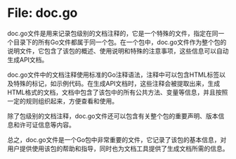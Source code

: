 # File: doc.go

doc.go文件是用来记录包级别的文档注释的，它是一个特殊的文件，指定在同一个目录下的所有Go文件都属于同一个包。在一个包中，doc.go文件作为整个包的说明文件，它包含了该包的概述、使用说明和特殊的注意事项，这些信息可以自动生成API文档。

doc.go文件中的文档注释使用标准的Go注释语法，注释中可以包含HTML标签以及特殊的标记，如示例代码。在生成API文档时，这些注释会被提取出来，生成HTML格式的文档，文档中包含了该包中的所有公共方法、变量等信息，并且按照一定的规则组织起来，方便查看和使用。

除了包级别的文档注释，doc.go文件还可以包含有关整个包的重要声明、版本信息和许可证信息等内容。

总之，doc.go文件是一个Go包中非常重要的文件，它记录了该包的基本信息，对用户提供使用该包的帮助和指导，同时也为文档工具提供了生成文档所需的信息。

